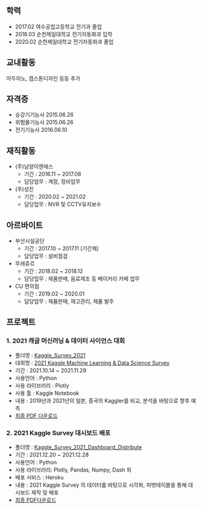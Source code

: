 ## 학력


- 2017.02 여수공업고등학교 전기과 졸업
- 2018.03 순천제일대학교 전기자동화과 입학
- 2020.02 순천제일대학교 전기자동화과 졸업

## 교내활동
아두이노, 캡스톤디자인 등등 추가

## 자격증


- 승강기기능사 2015.06.26
- 위험물기능사 2015.06.26
- 전기기능사 2016.06.10

## 재직활동


- (주)남양이엔에스 
  - 기간 : 2016.11 ~ 2017.08
  - 담당업무 : 계장, 정비업무
- (주)성진
  - 기간 : 2020.02 ~ 2021.02
  - 담당업무 : NVR 및 CCTV유지보수

## 아르바이트


- 부산시설공단
  - 기간 : 2017.10 ~ 2017.11 (기간제)
  - 담당업무 : 설비점검
- 뚜레쥬르 
  - 기간 : 2018.02 ~ 2018.12
  - 담당업무 : 제품판매, 음료제조 등 베이커리 카페 업무
- CU 편의점
  - 기간 : 2019.02 ~ 2020.01
  - 담당업무 : 제품판매, 재고관리, 제품 발주


## 프로젝트



### 1. 2021 캐글 머신러닝 & 데이터 사이언스 대회
  - 폴더명 : [Kaggle_Survey_2021](https://github.com/cincu4221/project/tree/main/Kaggle_Survey_2021)
  - 대회명 : [2021 Kaggle Machine Learning & Data Science Survey](https://www.kaggle.com/c/kaggle-survey-2021/overview)
  - 기간 : 2021.10.14 ~ 2021.11.29
  - 사용언어 : Python
  - 사용 라이브러리 : Plotly
  - 사용 툴 : Kaggle Notebook
  - 내용 : 2019년과 2021년의 일본, 중국의 Kaggler를 비교, 분석을 바탕으로 향후 예측
  - [최종 PDF 다운로드](https://github.com/cincu4221/project/raw/main/Kaggle_Survey_2021/docs/Kaggle_Survey_2021.pdf)


### 2. 2021 Kaggle Survey 대시보드 배포
  - 폴더명 : [Kaggle_Survey_2021_Dashboard_Distribute](https://github.com/cincu4221/project/tree/main/Kaggle_Survey_2021_Dashboard_Distribute)
  - 기간 : 2021.12.20 ~ 2021.12.28
  - 사용언어 : Python
  - 사용 라이브러리: Plotly, Pandas, Numpy, Dash 외
  - 배포 서비스 : Heroku
  - 내용 : 2021 Kaggle Survey 의 데이터를 바탕으로 시각화, 피벗테이블을 통해 대시보드 제작 및 배포
  - [최종 PDF다운로드](https://github.com/cincu4221/project/raw/main/Kaggle_Survey_2021_Dashboard_Distribute/docs/Kaggle_Survey_2021_Dashboard_Distribute.pdf)
